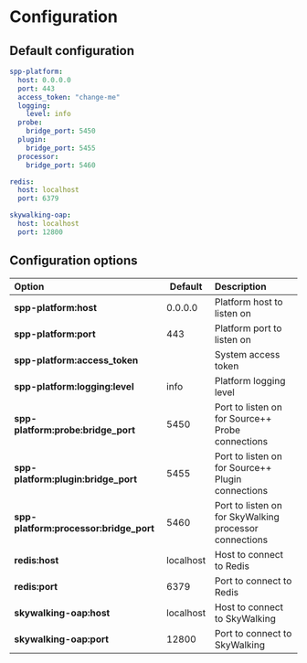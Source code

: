 # Configuration

## Default configuration

```yaml
spp-platform:
  host: 0.0.0.0
  port: 443
  access_token: "change-me"
  logging:
    level: info
  probe:
    bridge_port: 5450
  plugin:
    bridge_port: 5455
  processor:
    bridge_port: 5460

redis:
  host: localhost
  port: 6379

skywalking-oap:
  host: localhost
  port: 12800
```

## Configuration options

| Option                                 | Default              | Description                                                                        |
| :------------------------------------- | -------------------- | :--------------------------------------------------------------------------------- |
| **spp-platform:host**                  | 0.0.0.0              | Platform host to listen on                                                         |
| **spp-platform:port**                  | 443                  | Platform port to listen on                                                         |
| **spp-platform:access_token**          |                      | System access token                                                                |
| **spp-platform:logging:level**         | info                 | Platform logging level                                                             |
| **spp-platform:probe:bridge_port**     | 5450                 | Port to listen on for Source++ Probe connections                                   |
| **spp-platform:plugin:bridge_port**    | 5455                 | Port to listen on for Source++ Plugin connections                                  |
| **spp-platform:processor:bridge_port** | 5460                 | Port to listen on for SkyWalking processor connections                             |
| **redis:host**                         | localhost            | Host to connect to Redis                                                           |
| **redis:port**                         | 6379                 | Port to connect to Redis                                                           |
| **skywalking-oap:host**                | localhost            | Host to connect to SkyWalking                                                      |
| **skywalking-oap:port**                | 12800                | Port to connect to SkyWalking                                                      |